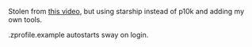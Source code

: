 Stolen from [this video](https://www.youtube.com/watch?v=rgdR27KMxpo), but using starship instead of p10k and adding my own tools.

.zprofile.example autostarts sway on login.
